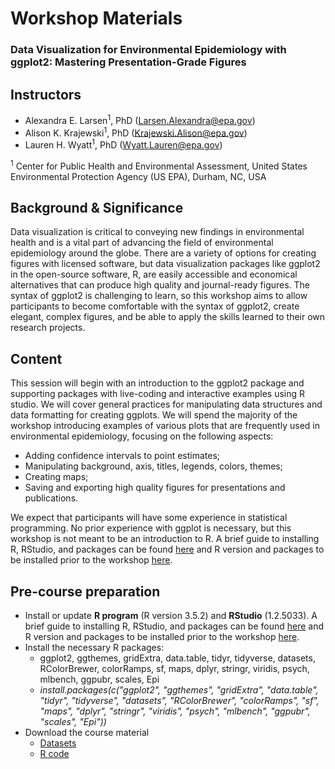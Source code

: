 # Workshop Materials
### Data Visualization for Environmental Epidemiology with ggplot2: Mastering Presentation-Grade Figures

## Instructors
- Alexandra E. Larsen<sup>1</sup>, PhD (Larsen.Alexandra@epa.gov)
- Alison K. Krajewski<sup>1</sup>, PhD (Krajewski.Alison@epa.gov)
- Lauren H. Wyatt<sup>1</sup>, PhD (Wyatt.Lauren@epa.gov)

<sup>1</sup> Center for Public Health and Environmental Assessment, United States Environmental Protection Agency (US EPA), Durham, NC, USA

## Background & Significance
Data visualization is critical to conveying new findings in environmental health and is a vital part of advancing the field of environmental epidemiology around the globe. There are a variety of options for creating figures with licensed software, but data visualization packages like ggplot2 in the open-source software, R, are easily accessible and economical alternatives that can produce high quality and journal-ready figures. The syntax of ggplot2 is challenging to learn, so this workshop aims to allow participants to become comfortable with the syntax of ggplot2, create elegant, complex figures, and be able to apply the skills learned to their own research projects. 

## Content
This session will begin with an introduction to the ggplot2 package and supporting packages with live-coding and interactive examples using R studio. We will cover general practices for manipulating data structures and data formatting for creating ggplots. We will spend the majority of the workshop introducing examples of various plots that are frequently used in environmental epidemiology, focusing on the following aspects: 
* Adding confidence intervals to point estimates; 
* Manipulating background, axis, titles, legends, colors, themes; 
* Creating maps;
* Saving and exporting high quality figures for presentations and publications. 

We expect that participants will have some experience in statistical programming. No prior experience with ggplot is necessary, but this workshop is not meant to be an introduction to R. A brief guide to installing R, RStudio, and packages can be found [here](../master/Setup/Installation_guide_R.docx) and R version and packages to be installed prior to the workshop [here](../master/Setup/Workshop_R_packages.md).

## Pre-course preparation
- Install or update **R program** (R version 3.5.2) and **RStudio** (1.2.5033). A brief guide to installing R, RStudio, and packages can be found [here](../master/Setup/Installation_guide_R.docx) and R version and packages to be installed prior to the workshop [here](../master/Setup/Workshop_R_packages.md).
- Install the necessary R packages:
   - ggplot2, ggthemes, gridExtra, data.table, tidyr, tidyverse, datasets, RColorBrewer, colorRamps, sf, maps, dplyr, stringr, viridis, psych, mlbench, ggpubr, scales, Epi
   - *install.packages(c("ggplot2", "ggthemes", "gridExtra", "data.table", "tidyr", "tidyverse", "datasets", "RColorBrewer", "colorRamps", "sf", "maps", "dplyr", "stringr", "viridis", "psych", "mlbench", "ggpubr", "scales", "Epi"))*
- Download the course material
   - [Datasets](../master/Data/Workshop_data.zip)
   - [R code](../master/R_code/Rcode_ggplot_workshop.zip)
